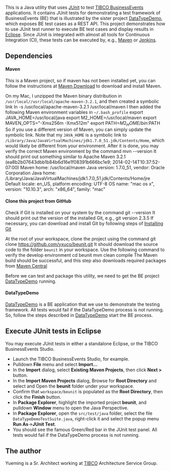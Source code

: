 This is a Java utility that uses [JUnit](http://junit.org/) to test [TIBCO BusinessEvents](https://docs.tibco.com/products/tibco-businessevents-5-2-0) applications.  It contains JUnit tests for demonstrating a test framework of BusinessEvents (BE) that is illustrated by the sister project [DataTypeDemo](https://github.com/yxuco/DataTypeDemo), which exposes BE test cases as a REST API.  This project demonstrates how to use JUnit test runner to execute BE test cases and display results in [Eclipse](https://eclipse.org/).  Since JUnit is integrated with almost all tools for Continuous Integration (CI), these tests can be executed by, e.g., [Maven](https://maven.apache.org/) or [Jenkins](https://jenkins-ci.org/).

## Dependencies

#### Maven
This is a Maven project, so if maven has not been installed yet, you can follow the instructions at [Maven Download](https://maven.apache.org/download.cgi) to download and install Maven.

On my Mac, I unzipped the Maven binary distribution in `/usr/local//usr/local/apache-maven-3.2.1`, and then created a symbolic link
    ln -s /usr/local/apache-maven-3.2.1 /usr/local/maven
I then added the following Maven environment variables in `~/.bash_profile`
    export JAVA_HOME=/usr/local/java
    export M2_HOME=/usr/local/maven
    export MAVEN_OPTS="-Xms256m -Xmx512m"
    export PATH=$M2_HOME/bin:$PATH
So if you use a different version of Maven, you can simply update the symbolic link.  Note that my `JAVA_HOME` is a symbolic link to `/Library/Java/JavaVirtualMachines/jdk1.7.0_51.jdk/Contents/Home`, which would likely be different from your environment.
After it is done, you may verify the correct Maven environment by the command
    mvn --version
It should print out something similar to
    Apache Maven 3.2.1 (ea8b2b07643dbb1b84b6d16e1f08391b666bc1e9; 2014-02-14T10:37:52-07:00)
    Maven home: /usr/local/maven
    Java version: 1.7.0_51, vendor: Oracle Corporation
    Java home: /Library/Java/JavaVirtualMachines/jdk1.7.0_51.jdk/Contents/Home/jre
    Default locale: en_US, platform encoding: UTF-8
    OS name: "mac os x", version: "10.10.3", arch: "x86_64", family: "mac"
    
#### Clone this project from GitHub
Check if Git is installed on your system by the command
    git --version
It should print out the version of the installed Git, e.g.,
    git version 2.3.5
If necessary, you can download and install Git by following steps of [Installing Git](https://git-scm.com/book/en/v2/Getting-Started-Installing-Git)

At the root of your workspace, clone the project using the command
    git clone https://github.com/yxuco/beunit.git
It should download the source code to the folder `beunit` in your workspace. Use the following command to verify the develop environment
    cd beunit
    mvn clean compile
The Maven build should be successful, and this step also downloads required packages from [Maven Central](http://search.maven.org/)

Before we can test and package this utility, we need to get the BE project [DataTypeDemo](https://github.com/yxuco/DataTypeDemo) running.

#### DataTypeDemo
[DataTypeDemo](https://github.com/yxuco/DataTypeDemo) is a BE application that we use to demonstrate the testing framework.  All tests would fail if the DataTypeDemo process is not running.  So, follow the steps described in [DataTypeDemo](https://github.com/yxuco/DataTypeDemo) start the BE process.

## Execute JUnit tests in Eclipse
 
You may execute JUnit tests in either a standalone Eclipse, or the TIBCO BusinessEvents Studio.

 - Launch the TIBCO BusinessEvents Studio, for example.
 - Pulldown **File** menu and select **Import...**
 - In the **Import** dialog, select **Existing Maven Projects**, then click **Next >** button.
 - In the **Import Maven Projects** dialog, Browse for **Root Directory** and select and Open the **beunit** folder under your workspace.
 - Confirm that `workspace/beunit` is populated as the **Root Directory**, then click the **Finish** button.
 - In **Package Explorer**, highlight the imported project **beunit**, and pulldown **Window** menu to open the Java Perspective.
 - In **Package Explorer**, open the `src/test/java` folder, select the file `DataTypeDemoTestSuite.java`, right-click it and select the popup menu **Run As**->**JUnit Test**.
 - You should see the famous Green/Red bar in the JUnit test panel.  All tests would fail if the DataTypeDemo process is not running.

## The author

Yueming is a Sr. Architect working at [TIBCO](http://www.tibco.com/) Architecture Service Group.